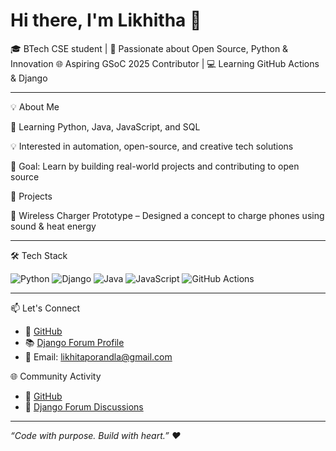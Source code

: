 # Hi there, I'm Likhitha 👋

🎓 BTech CSE student | 🧠 Passionate about Open Source, Python & Innovation
🌐 Aspiring GSoC 2025 Contributor | 💻 Learning GitHub Actions & Django


---

💡 About Me



🌱 Learning Python, Java, JavaScript, and SQL

💡 Interested in automation, open-source, and creative tech solutions

🎯 Goal: Learn by building real-world projects and contributing to open source



📌 Projects



🔋 Wireless Charger Prototype – Designed a concept to charge phones using sound & heat energy




---

🛠️ Tech Stack

![Python](https://img.shields.io/badge/Python-3670A0?style=flat&logo=python&logoColor=fff)
![Django](https://img.shields.io/badge/Django-092E20?style=flat&logo=django&logoColor=fff)
![Java](https://img.shields.io/badge/Java-ED8B00?style=flat&logo=java&logoColor=white)
![JavaScript](https://img.shields.io/badge/JavaScript-F7DF1E?style=flat&logo=javascript&logoColor=black)
![GitHub Actions](https://img.shields.io/badge/GitHub_Actions-2088FF?style=flat&logo=github-actions&logoColor=white)

---

📫 Let's Connect
- 🐙 [GitHub](https://github.com/likhitha-2006)
- 📚 [Django Forum Profile](https://forum.djangoproject.com/u/likhitha-2006)
- 💌 Email: likhitaporandla@gmail.com

 🌐 Community Activity
- 🐙 [GitHub](https://github.com/likhitha-2006)
- 💬 [Django Forum Discussions](https://forum.djangoproject.com/u/likhitha-2006/activity/topics)

---

*“Code with purpose. Build with heart.” ❤️*

